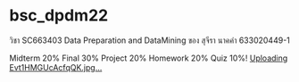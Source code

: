 # bsc_dpdm22
วิชา SC663403 Data Preparation and DataMining ของ สุจีรา นาคคำ 633020449-1


Midterm     20%
Final       30%
Project     20%
Homework    20%
Quiz        10%!
[Uploading Evt1HMGUcAcfqQK.jpg…]()
